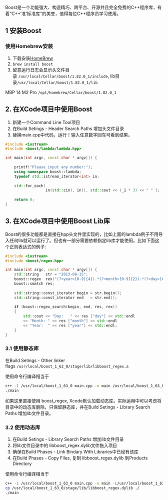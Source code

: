 Boost是一个功能强大、构造精巧、跨平台、开源并且完全免费的C++程序库，有着“C++‘准’标准库”的美誉，值得每位C++程序员学习使用。

## 1 安装Boost

### 使用Homebrew安装

1. 下载安装[HomeBrew](http://brew.sh/)
2. `brew install boost`
3. 留意运行日志会显示头文件目录 `/usr/local/Cellar/boost/1.82.0_1/include`, lib目录`/usr/local/Cellar/boost/1.82.0_1/lib`

 MBP 14 M2 Pro 
 `/opt/homebrew/Cellar/boost/1.82.0_1`  
 

## 2. 在XCode项目中使用Boost

1. 新建一个Command Line Tool项目
2. 在Build Setings - Header Search Paths 增加头文件目录
3. 替换main.cpp中代码，运行！输入任意数字回车可看到结果。

```cpp
#include <iostream>
#include <boost/lambda/lambda.hpp>

int main(int argc, const char * argv[]) {
    
    printf("Please input any number:");
    using namespace boost::lambda;
    typedef std::istream_iterator<int> in;
    
    std::for_each(
                  in(std::cin), in(), std::cout << (_1 * 3) << " " );
    
    return 0;
}

```

## 3. 在XCode项目中使用Boost Lib库

Boost的很多功能都是直接在hpp头文件里实现的，比如上面的lambda例子不用导入任何lib就可以运行了。但也有一部分需要依赖指定lib库才能使用。比如下面这个正则表达式的例子:

```cpp
#include <iostream>
#include <boost/regex.hpp>

int main(int argc, const char * argv[]) {
    std::string   str = "2013-08-15";
    boost::regex  rex("(?<year>[0-9]{4}).*(?<month>[0-9]{2}).*(?<day>[0-9]{2})");
    boost::smatch res;
    
    std::string::const_iterator begin = str.begin();
    std::string::const_iterator end   = str.end();
    
    if (boost::regex_search(begin, end, res, rex))
    {
        std::cout << "Day:   " << res ["day"] << std::endl
        << "Month: " << res ["month"] << std::endl
        << "Year:  " << res ["year"] << std::endl;
    }
}
```

### 3.1 使用静态库

在Build Setings - Other linker flags `/usr/local/boost_1_63_0/stage/lib/libboost_regex.a`

使用命令行编译相当于

```bash
c++ -I /usr/local/boost_1_63_0 main.cpp -o main /usr/local/boost_1_63_0/stage/lib/libboost_regex.a
./main
```

如果这里直接使用 boost_regex, Xcode默认加载动态库。实际运用中可以考虑将目录中的动态库删除，只保留静态库，并在Build Setings - Library Search Paths 增加lib文件目录。

### 3.2 使用动态库

1. 在Build Setings - Library Search Paths 增加lib文件目录
2. 将lib文件目录中的 libboost_regex.dylib文件拖入项目
3. 确保在Build Phases - Link Bindary With Libraries中已经有该库
4. 在Build Phases - Copy Files, 复制 libboost_regex.dylib 到Products Directory

使用命令行编译相当于

```bash
c++ -I /usr/local/boost_1_63_0 main.cpp -o main -L/usr/local/boost_1_63_0/stage/lib/ -lboost_regex
cp /usr/local/boost_1_63_0/stage/lib/libboost_regex.dylib ./
./main
```
